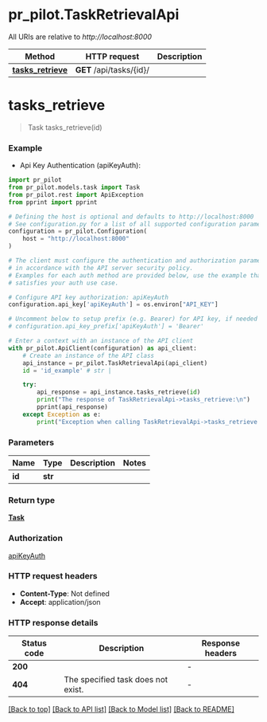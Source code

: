 # pr_pilot.TaskRetrievalApi

All URIs are relative to *http://localhost:8000*

Method | HTTP request | Description
------------- | ------------- | -------------
[**tasks_retrieve**](TaskRetrievalApi.md#tasks_retrieve) | **GET** /api/tasks/{id}/ | 


# **tasks_retrieve**
> Task tasks_retrieve(id)



### Example

* Api Key Authentication (apiKeyAuth):

```python
import pr_pilot
from pr_pilot.models.task import Task
from pr_pilot.rest import ApiException
from pprint import pprint

# Defining the host is optional and defaults to http://localhost:8000
# See configuration.py for a list of all supported configuration parameters.
configuration = pr_pilot.Configuration(
    host = "http://localhost:8000"
)

# The client must configure the authentication and authorization parameters
# in accordance with the API server security policy.
# Examples for each auth method are provided below, use the example that
# satisfies your auth use case.

# Configure API key authorization: apiKeyAuth
configuration.api_key['apiKeyAuth'] = os.environ["API_KEY"]

# Uncomment below to setup prefix (e.g. Bearer) for API key, if needed
# configuration.api_key_prefix['apiKeyAuth'] = 'Bearer'

# Enter a context with an instance of the API client
with pr_pilot.ApiClient(configuration) as api_client:
    # Create an instance of the API class
    api_instance = pr_pilot.TaskRetrievalApi(api_client)
    id = 'id_example' # str | 

    try:
        api_response = api_instance.tasks_retrieve(id)
        print("The response of TaskRetrievalApi->tasks_retrieve:\n")
        pprint(api_response)
    except Exception as e:
        print("Exception when calling TaskRetrievalApi->tasks_retrieve: %s\n" % e)
```



### Parameters


Name | Type | Description  | Notes
------------- | ------------- | ------------- | -------------
 **id** | **str**|  | 

### Return type

[**Task**](Task.md)

### Authorization

[apiKeyAuth](../README.md#apiKeyAuth)

### HTTP request headers

 - **Content-Type**: Not defined
 - **Accept**: application/json

### HTTP response details

| Status code | Description | Response headers |
|-------------|-------------|------------------|
**200** |  |  -  |
**404** | The specified task does not exist. |  -  |

[[Back to top]](#) [[Back to API list]](../README.md#documentation-for-api-endpoints) [[Back to Model list]](../README.md#documentation-for-models) [[Back to README]](../README.md)

